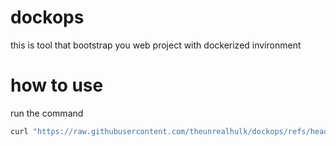 # dockops
this is tool that bootstrap you web project with dockerized invironment

# how to use
run the command
```bash
curl "https://raw.githubusercontent.com/theunrealhulk/dockops/refs/heads/main/init.sh" | bash
```
